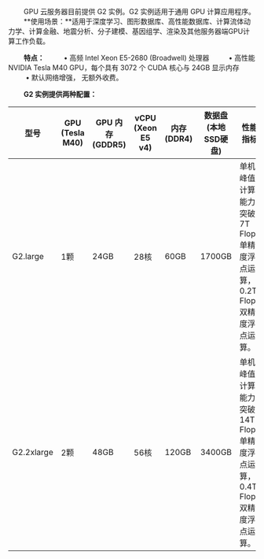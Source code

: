 &nbsp;&nbsp;&nbsp;&nbsp;&nbsp;&nbsp;&nbsp;&nbsp;GPU 云服务器目前提供 G2 实例。G2 实例适用于通用 GPU 计算应用程序。
&nbsp;&nbsp;&nbsp;&nbsp;&nbsp;&nbsp;&nbsp;&nbsp;**使用场景：**适用于深度学习、图形数据库、高性能数据库、计算流体动力学、计算金融、地震分析、分子建模、基因组学、渲染及其他服务器端GPU计算工作负载。



&nbsp;&nbsp;&nbsp;&nbsp;&nbsp;&nbsp;&nbsp;&nbsp;**特点：**
&nbsp;&nbsp;&nbsp;&nbsp;&nbsp;&nbsp;&nbsp;&nbsp;	•	高频 Intel Xeon E5-2680 (Broadwell) 处理器
&nbsp;&nbsp;&nbsp;&nbsp;&nbsp;&nbsp;&nbsp;&nbsp;	•	高性能 NVIDIA Tesla M40 GPU，每个具有 3072 个 CUDA 核心与 24GB 显示内存
&nbsp;&nbsp;&nbsp;&nbsp;&nbsp;&nbsp;&nbsp;&nbsp;	•	默认网络增强， 无额外收费。
	
&nbsp;&nbsp;&nbsp;&nbsp;&nbsp;&nbsp;&nbsp;&nbsp;**G2 实例提供两种配置：**

|型号|GPU<br>(Tesla M40) | GPU 内存<br>(GDDR5) |vCPU<br>(Xeon E5 v4) | 内存<br>(DDR4)|数据盘<br>(本地SSD硬盘)| 性能指标 |
|---------|---------|---------|---------|---------|---------|---------|
| G2.large|1颗 | 24GB |28核 | 60GB |  1700GB| 单机峰值计算能力突破7T Flops 单精度浮点运算，0.2T Flops 双精度浮点运算。 |
| G2.2xlarge|2颗 | 48GB | 56核 | 120GB | 3400GB| 单机峰值计算能力突破14T Flops单精度浮点运算，0.4T Flops双精度浮点运算。 |

